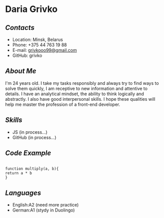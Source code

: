 # Daria Grivko

## _Contacts_
- Location: Minsk, Belarus
- Phone: +375 44 763 19 88
- E-mail: grivkooo99@gmail.com
- GitHub: grivko

## _About Me_
I'm 24 years old. I take my tasks responsibly and always try to find ways to solve them quickly, I am receptive to new information and attentive to details. I have an analytical mindset, the ability to think logically and abstractly. I also have good interpersonal skills. I hope these qualities will help me master the profession of a front-end developer.

## _Skills_
- JS (in process...)
- GitHub (in process...)

## _Code Example_
```

function multiply(a, b){
return a * b
}

```

## _Languages_
- English:A2 (need more practice)
- German:A1 (stydy in Duolingo)
